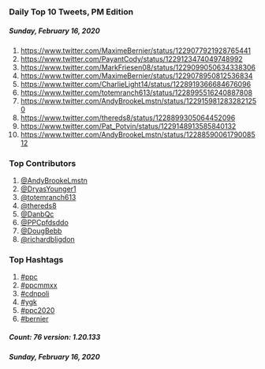 ### Daily Top 10 Tweets, PM Edition
##### Sunday, February 16, 2020
 1) https://www.twitter.com/MaximeBernier/status/1229077921928765441
 2) https://www.twitter.com/PayantCody/status/1229123474049748992
 3) https://www.twitter.com/MarkFriesen08/status/1229099050634338306
 4) https://www.twitter.com/MaximeBernier/status/1229078950812536834
 5) https://www.twitter.com/CharlieLight14/status/1228919366684676096
 6) https://www.twitter.com/totemranch613/status/1228995516240887808
 7) https://www.twitter.com/AndyBrookeLmstn/status/1229159812832821250
 8) https://www.twitter.com/thereds8/status/1228899305064452096
 9) https://www.twitter.com/Pat_Potvin/status/1229148913585840132
10) https://www.twitter.com/AndyBrookeLmstn/status/1228859006179008512

### Top Contributors
  1) [@AndyBrookeLmstn](https://www.twitter.com/AndyBrookeLmstn)
  2) [@DryasYounger1](https://www.twitter.com/DryasYounger1)
  3) [@totemranch613](https://www.twitter.com/totemranch613)
  4) [@thereds8](https://www.twitter.com/thereds8)
  5) [@DanbQc](https://www.twitter.com/DanbQc)
  6) [@PPCpfdsddo](https://www.twitter.com/PPCpfdsddo)
  7) [@DougBebb](https://www.twitter.com/DougBebb)
  8) [@richardbligdon](https://www.twitter.com/richardbligdon)


### Top Hashtags

  1) [#ppc](https://www.twitter.com/hashtag/ppc)
  2) [#ppcmmxx](https://www.twitter.com/hashtag/ppcmmxx)
  3) [#cdnpoli](https://www.twitter.com/hashtag/cdnpoli)
  4) [#ygk](https://www.twitter.com/hashtag/ygk)
  5) [#ppc2020](https://www.twitter.com/hashtag/ppc2020)
  6) [#bernier](https://www.twitter.com/hashtag/bernier)

##### Count: 76	version: 1.20.133
##### Sunday, February 16, 2020


